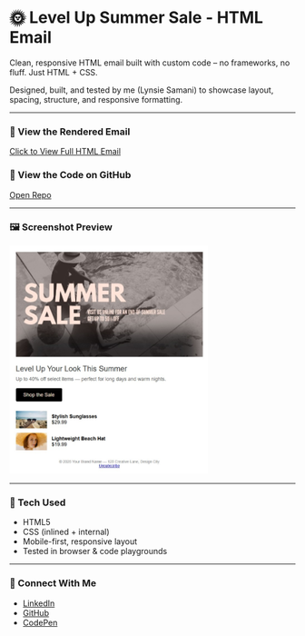# 🌞 Level Up Summer Sale - HTML Email

Clean, responsive HTML email built with custom code – no frameworks, no fluff. Just HTML + CSS.  

Designed, built, and tested by me (Lynsie Samani) to showcase layout, spacing, structure, and responsive formatting.

---

### 🔗 View the Rendered Email  
<a href="https://raw.githubusercontent.com/connectwithlynsie/level-up-summer-email-demo/main/levelUpSummerSale.html" target="_blank" rel="noopener noreferrer">Click to View Full HTML Email</a>

### 💾 View the Code on GitHub  
<a href="https://github.com/connectwithlynsie/level-up-summer-email-demo" target="_blank" rel="noopener noreferrer">Open Repo</a>

---

### 🖼️ Screenshot Preview  
<img src="screenshot.jpg" alt="Level Up Summer Sale Email Screenshot" width="350">

---

### 🧰 Tech Used  
- HTML5  
- CSS (inlined + internal)  
- Mobile-first, responsive layout  
- Tested in browser & code playgrounds  

---

### 👋 Connect With Me  
- <a href="https://www.linkedin.com/in/connectwithlynsie/" target="_blank" rel="noopener noreferrer">LinkedIn</a>  
- <a href="https://github.com/connectwithlynsie" target="_blank" rel="noopener noreferrer">GitHub</a>  
- <a href="https://codepen.io/Lynsie-the-sans" target="_blank" rel="noopener noreferrer">CodePen</a>
